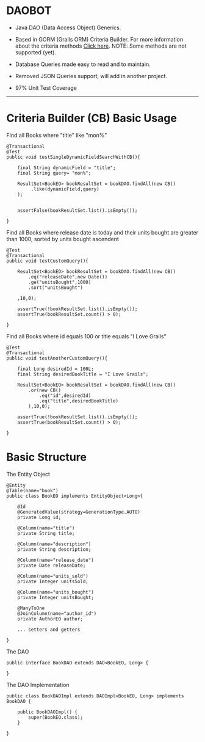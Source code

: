 # DAOBOT
- Java DAO (Data Access Object) Generics.

- Based in GORM (Grails ORM) Criteria Builder. For more information about the criteria methods [Click here](http://grails.github.io/grails-doc/3.1.x/ref/Domain%20Classes/createCriteria.html). NOTE: Some methods are not supported (yet).

- Database Queries made easy to read and to maintain.

- Removed JSON Queries support, will add in another project.

- 97% Unit Test Coverage

----------

# Criteria Builder (CB) Basic Usage

Find all Books where "title" like "mon%"

	@Transactional
	@Test
	public void testSingleDynamicFieldSearchWithCB(){
		
		final String dynamicField = "title";
		final String query= "mon%";
			
		ResultSet<BookEO> bookResultSet = bookDAO.findAll(new CB()
			 .like(dynamicField,query)
		);
			
			
		assertFalse(bookResultSet.list().isEmpty());
			
	}

Find all Books where release date is today and their units bought are greater than 1000, sorted by units bought ascendent
	
	@Test
	@Transactional
	public void testCustomQuery(){
		
		ResultSet<BookEO> bookResultSet = bookDAO.findAll(new CB()
			.eq("releaseDate",new Date())
			.ge("unitsBought",1000)
			.sort("unitsBought")
			
		,10,0);
		
		assertTrue(!bookResultSet.list().isEmpty());
		assertTrue(bookResultSet.count() > 0);
		
	}
	
Find all Books where id equals 100 or title equals "I Love Grails"

	@Test
	@Transactional
	public void testAnotherCustomQuery(){
	
		final Long desiredId = 100L;
		final String desiredBookTitle = "I Love Grails";
		
		ResultSet<BookEO> bookResultSet = bookDAO.findAll(new CB()
			.or(new CB()
				.eq("id",desiredId)
				.eq("title",desiredBookTitle)
			),10,0);
		
		assertTrue(!bookResultSet.list().isEmpty());
		assertTrue(bookResultSet.count() > 0);
		
	}
	
# Basic Structure

The Entity Object

	@Entity
	@Table(name="book")
	public class BookEO implements EntityObject<Long>{
		
		@Id
		@GeneratedValue(strategy=GenerationType.AUTO)
		private Long id;
		
		@Column(name="title")
		private String title;
		
		@Column(name="description")
		private String description;
		
		@Column(name="release_date")
		private Date releaseDate;
		
		@Column(name="units_sold")
		private Integer unitsSold;
		
		@Column(name="units_bought")
		private Integer unitsBought;
		
		@ManyToOne
		@JoinColumn(name="author_id")
		private AuthorEO author;
	
		... setters and getters
		
	}
	
The DAO

	public interface BookDAO extends DAO<BookEO, Long> {
	
	}
	
The DAO Implementation

	public class BookDAOImpl extends DAOImpl<BookEO, Long> implements BookDAO {
	
		public BookDAOImpl() {
			super(BookEO.class);
		}
	
	}